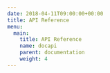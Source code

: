 ```yaml
---
date: 2018-04-11T09:00:00+00:00
title: API Reference
menu:
  main:
    title: API Reference
    name: docapi
    parent: documentation
    weight: 4
---
```

